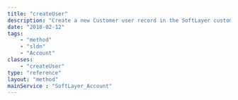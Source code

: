 ```yaml
---
title: "createUser"
description: "Create a new Customer user record in the SoftLayer customer portal. This is a wrapper around the Customer::createObject call, please see the documentation of that API. This wrapper adds the feature of the 'silentlyCreate' option, which bypasses the IBMid invitation email process.  False (the default) goes through the IBMid invitation email process, which creates the IBMid/SoftLayer Single-Sign-On (SSO) user link when the invitation is accepted (meaning the email has been received, opened, and the link(s) inside the email have been clicked to complete the process). True will silently (no email) create the IBMid/SoftLayer user SSO link immediately. Either case will use the value in the template object 'email' field to indicate the IBMid to use. This can be the username or, if unique, the email address of an IBMid.  In the silent case, the IBMid must already exist.  In the non-silent invitation email case, the IBMid can be created during this flow, by specifying an email address to be used to create the IBMid.All the features and restrictions of createObject apply to this API as well.  In addition, note that the 'silentlyCreate' flag is ONLY valid for IBMid-authenticated accounts. "
date: "2018-02-12"
tags:
    - "method"
    - "sldn"
    - "Account"
classes:
    - "createUser"
type: "reference"
layout: "method"
mainService : "SoftLayer_Account"
---
```

